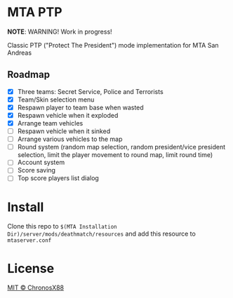 # MTA PTP

**NOTE**: WARNING! Work in progress!

Classic PTP ("Protect The President") mode implementation for MTA San Andreas 

## Roadmap

- [x] Three teams: Secret Service, Police and Terrorists
- [x] Team/Skin selection menu
- [x] Respawn player to team base when wasted
- [x] Respawn vehicle when it exploded
- [x] Arrange team vehicles
- [ ] Respawn vehicle when it sinked
- [ ] Arrange various vehicles to the map
- [ ] Round system (random map selection, random president/vice president selection, limit the player movement to round map, limit round time)
- [ ] Account system
- [ ] Score saving
- [ ] Top score players list dialog

# Install

Clone this repo to `$(MTA Installation Dir)/server/mods/deathmatch/resources` and add this resource to `mtaserver.conf`

# License

[MIT © ChronosX88](./LICENSE)
